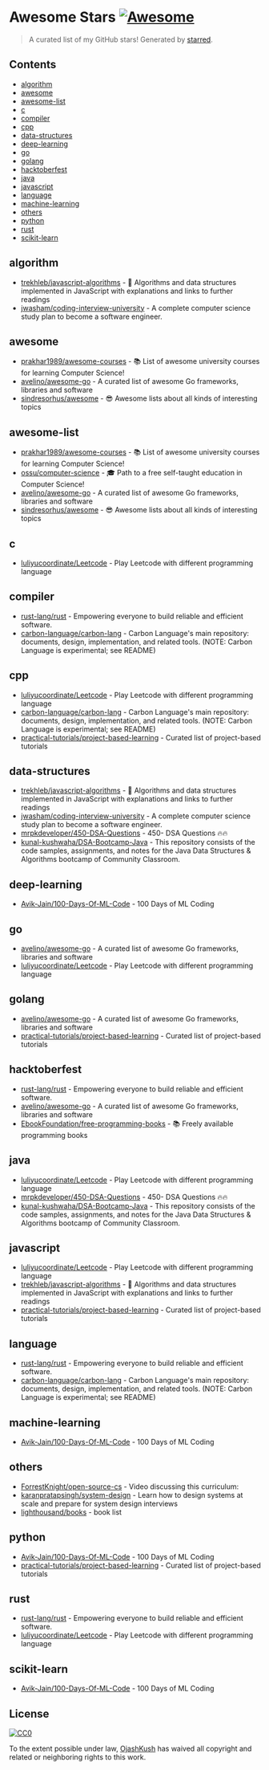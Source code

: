 <!--lint disable awesome-contributing awesome-license awesome-list-item match-punctuation no-repeat-punctuation no-undefined-references awesome-spell-check-->
# Awesome Stars [![Awesome](https://awesome.re/badge.svg)](https://github.com/sindresorhus/awesome)

> A curated list of my GitHub stars! Generated by [starred](https://github.com/maguowei/starred).

## Contents

- [algorithm](#algorithm)
- [awesome](#awesome)
- [awesome-list](#awesome-list)
- [c](#c)
- [compiler](#compiler)
- [cpp](#cpp)
- [data-structures](#data-structures)
- [deep-learning](#deep-learning)
- [go](#go)
- [golang](#golang)
- [hacktoberfest](#hacktoberfest)
- [java](#java)
- [javascript](#javascript)
- [language](#language)
- [machine-learning](#machine-learning)
- [others](#others)
- [python](#python)
- [rust](#rust)
- [scikit-learn](#scikit-learn)

## algorithm 

- [trekhleb/javascript-algorithms](https://github.com/trekhleb/javascript-algorithms) - 📝 Algorithms and data structures implemented in JavaScript with explanations and links to further readings
- [jwasham/coding-interview-university](https://github.com/jwasham/coding-interview-university) - A complete computer science study plan to become a software engineer.

## awesome 

- [prakhar1989/awesome-courses](https://github.com/prakhar1989/awesome-courses) - :books: List of awesome university courses for learning Computer Science!
- [avelino/awesome-go](https://github.com/avelino/awesome-go) - A curated list of awesome Go frameworks, libraries and software
- [sindresorhus/awesome](https://github.com/sindresorhus/awesome) - 😎 Awesome lists about all kinds of interesting topics

## awesome-list 

- [prakhar1989/awesome-courses](https://github.com/prakhar1989/awesome-courses) - :books: List of awesome university courses for learning Computer Science!
- [ossu/computer-science](https://github.com/ossu/computer-science) - :mortar_board: Path to a free self-taught education in Computer Science!
- [avelino/awesome-go](https://github.com/avelino/awesome-go) - A curated list of awesome Go frameworks, libraries and software
- [sindresorhus/awesome](https://github.com/sindresorhus/awesome) - 😎 Awesome lists about all kinds of interesting topics

## c 

- [luliyucoordinate/Leetcode](https://github.com/luliyucoordinate/Leetcode) - Play Leetcode with different programming language

## compiler 

- [rust-lang/rust](https://github.com/rust-lang/rust) - Empowering everyone to build reliable and efficient software.
- [carbon-language/carbon-lang](https://github.com/carbon-language/carbon-lang) - Carbon Language's main repository: documents, design, implementation, and related tools. (NOTE: Carbon Language is experimental; see README)

## cpp 

- [luliyucoordinate/Leetcode](https://github.com/luliyucoordinate/Leetcode) - Play Leetcode with different programming language
- [carbon-language/carbon-lang](https://github.com/carbon-language/carbon-lang) - Carbon Language's main repository: documents, design, implementation, and related tools. (NOTE: Carbon Language is experimental; see README)
- [practical-tutorials/project-based-learning](https://github.com/practical-tutorials/project-based-learning) - Curated list of project-based tutorials

## data-structures 

- [trekhleb/javascript-algorithms](https://github.com/trekhleb/javascript-algorithms) - 📝 Algorithms and data structures implemented in JavaScript with explanations and links to further readings
- [jwasham/coding-interview-university](https://github.com/jwasham/coding-interview-university) - A complete computer science study plan to become a software engineer.
- [mrpkdeveloper/450-DSA-Questions](https://github.com/mrpkdeveloper/450-DSA-Questions) - 450- DSA Questions 🔥🔥
- [kunal-kushwaha/DSA-Bootcamp-Java](https://github.com/kunal-kushwaha/DSA-Bootcamp-Java) - This repository consists of the code samples, assignments, and notes for the Java Data Structures & Algorithms bootcamp of Community Classroom.

## deep-learning 

- [Avik-Jain/100-Days-Of-ML-Code](https://github.com/Avik-Jain/100-Days-Of-ML-Code) - 100 Days of ML Coding

## go 

- [avelino/awesome-go](https://github.com/avelino/awesome-go) - A curated list of awesome Go frameworks, libraries and software
- [luliyucoordinate/Leetcode](https://github.com/luliyucoordinate/Leetcode) - Play Leetcode with different programming language

## golang 

- [avelino/awesome-go](https://github.com/avelino/awesome-go) - A curated list of awesome Go frameworks, libraries and software
- [practical-tutorials/project-based-learning](https://github.com/practical-tutorials/project-based-learning) - Curated list of project-based tutorials

## hacktoberfest 

- [rust-lang/rust](https://github.com/rust-lang/rust) - Empowering everyone to build reliable and efficient software.
- [avelino/awesome-go](https://github.com/avelino/awesome-go) - A curated list of awesome Go frameworks, libraries and software
- [EbookFoundation/free-programming-books](https://github.com/EbookFoundation/free-programming-books) - :books: Freely available programming books

## java 

- [luliyucoordinate/Leetcode](https://github.com/luliyucoordinate/Leetcode) - Play Leetcode with different programming language
- [mrpkdeveloper/450-DSA-Questions](https://github.com/mrpkdeveloper/450-DSA-Questions) - 450- DSA Questions 🔥🔥
- [kunal-kushwaha/DSA-Bootcamp-Java](https://github.com/kunal-kushwaha/DSA-Bootcamp-Java) - This repository consists of the code samples, assignments, and notes for the Java Data Structures & Algorithms bootcamp of Community Classroom.

## javascript 

- [luliyucoordinate/Leetcode](https://github.com/luliyucoordinate/Leetcode) - Play Leetcode with different programming language
- [trekhleb/javascript-algorithms](https://github.com/trekhleb/javascript-algorithms) - 📝 Algorithms and data structures implemented in JavaScript with explanations and links to further readings
- [practical-tutorials/project-based-learning](https://github.com/practical-tutorials/project-based-learning) - Curated list of project-based tutorials

## language 

- [rust-lang/rust](https://github.com/rust-lang/rust) - Empowering everyone to build reliable and efficient software.
- [carbon-language/carbon-lang](https://github.com/carbon-language/carbon-lang) - Carbon Language's main repository: documents, design, implementation, and related tools. (NOTE: Carbon Language is experimental; see README)

## machine-learning 

- [Avik-Jain/100-Days-Of-ML-Code](https://github.com/Avik-Jain/100-Days-Of-ML-Code) - 100 Days of ML Coding

## others 

- [ForrestKnight/open-source-cs](https://github.com/ForrestKnight/open-source-cs) - Video discussing this curriculum:
- [karanpratapsingh/system-design](https://github.com/karanpratapsingh/system-design) - Learn how to design systems at scale and prepare for system design interviews
- [lighthousand/books](https://github.com/lighthousand/books) - book list

## python 

- [Avik-Jain/100-Days-Of-ML-Code](https://github.com/Avik-Jain/100-Days-Of-ML-Code) - 100 Days of ML Coding
- [practical-tutorials/project-based-learning](https://github.com/practical-tutorials/project-based-learning) - Curated list of project-based tutorials

## rust 

- [rust-lang/rust](https://github.com/rust-lang/rust) - Empowering everyone to build reliable and efficient software.
- [luliyucoordinate/Leetcode](https://github.com/luliyucoordinate/Leetcode) - Play Leetcode with different programming language

## scikit-learn 

- [Avik-Jain/100-Days-Of-ML-Code](https://github.com/Avik-Jain/100-Days-Of-ML-Code) - 100 Days of ML Coding


## License

[![CC0](http://mirrors.creativecommons.org/presskit/buttons/88x31/svg/cc-zero.svg)](https://creativecommons.org/publicdomain/zero/1.0/)

To the extent possible under law, [OjashKush](https://github.com/OjashKush) has waived all copyright and related or neighboring rights to this work.

